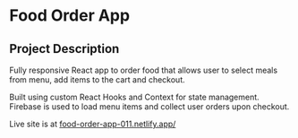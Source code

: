 # Food Order App

## Project Description

Fully responsive React app to order food that allows user to select meals from menu, add items to the cart and checkout.

Built using custom React Hooks and Context for state management. Firebase is used to load menu items and collect user orders upon checkout.

Live site is at [food-order-app-011.netlify.app/](https://food-order-app-011.netlify.app/)
